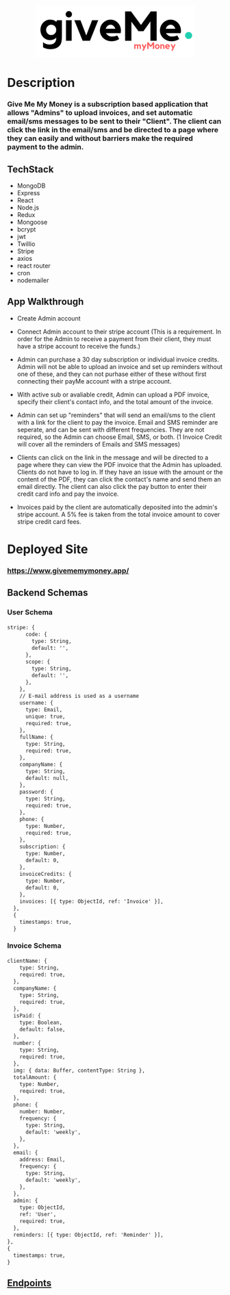 <p align="center">
  <br></br>
<img src="./giveMe(4).png "/>
</p>

# **Description**

### Give Me My Money is a subscription based application that allows "Admins" to upload invoices, and set automatic email/sms messages to be sent to their "Client". The client can click the link in the email/sms and be directed to a page where they can easily and without barriers make the required payment to the admin.

## TechStack

- MongoDB
- Express
- React
- Node.js
- Redux
- Mongoose
- bcrypt
- jwt
- Twillio
- Stripe
- axios
- react router
- cron
- nodemailer

## App Walkthrough

- Create Admin account

- Connect Admin account to their stripe account (This is a requirement. In order for the Admin to receive a payment from their client, they must have a stripe account to receive the funds.)

- Admin can purchase a 30 day subscription or individual invoice credits. Admin will not be able to upload an invoice and set up reminders without one of these, and they can not purhase either of these without first connecting their payMe account with a stripe account.

- With active sub or avaliable credit, Admin can upload a PDF invoice, specify their client's contact info, and the total amount of the invoice.

- Admin can set up "reminders" that will send an email/sms to the client with a link for the client to pay the invoice. Email and SMS reminder are seperate, and can be sent with different frequencies. They are not required, so the Admin can choose Email, SMS, or both. (1 Invoice Credit will cover all the reminders of Emails and SMS messages)

- Clients can click on the link in the message and will be directed to a page where they can view the PDF invoice that the Admin has uploaded. Clients do not have to log in. If they have an issue with the amount or the content of the PDF, they can click the contact's name and send them an email directly. The client can also click the pay button to enter their credit card info and pay the invoice.

- Invoices paid by the client are automatically deposited into the admin's stripe account. A 5% fee is taken from the total invoice amount to cover stripe credit card fees.

# **Deployed Site**

### https://www.givememymoney.app/

## Backend Schemas

### User Schema

```
stripe: {
      code: {
        type: String,
        default: '',
      },
      scope: {
        type: String,
        default: '',
      },
    },
    // E-mail address is used as a username
    username: {
      type: Email,
      unique: true,
      required: true,
    },
    fullName: {
      type: String,
      required: true,
    },
    companyName: {
      type: String,
      default: null,
    },
    password: {
      type: String,
      required: true,
    },
    phone: {
      type: Number,
      required: true,
    },
    subscription: {
      type: Number,
      default: 0,
    },
    invoiceCredits: {
      type: Number,
      default: 0,
    },
    invoices: [{ type: ObjectId, ref: 'Invoice' }],
  },
  {
    timestamps: true,
  }
```

### Invoice Schema

```
clientName: {
    type: String,
    required: true,
  },
  companyName: {
    type: String,
    required: true,
  },
  isPaid: {
    type: Boolean,
    default: false,
  },
  number: {
    type: String,
    required: true,
  },
  img: { data: Buffer, contentType: String },
  totalAmount: {
    type: Number,
    required: true,
  },
  phone: {
    number: Number,
    frequency: {
      type: String,
      default: 'weekly',
    },
  },
  email: {
    address: Email,
    frequency: {
      type: String,
      default: 'weekly',
    },
  },
  admin: {
    type: ObjectId,
    ref: 'User',
    required: true,
  },
  reminders: [{ type: ObjectId, ref: 'Reminder' }],
},
{
  timestamps: true,
}
```

## [Endpoints](/server/README.md)

